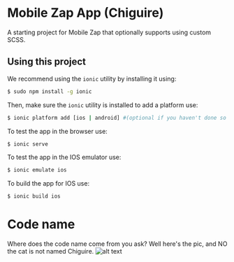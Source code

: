 Mobile Zap App (Chiguire)
=========================

A starting project for Mobile Zap that optionally supports
using custom SCSS.

## Using this project

We recommend using the `ionic` utility by installing it using:

```bash
$ sudo npm install -g ionic
```

Then, make sure the `ionic` utility is installed to add a platform use:

```bash
$ ionic platform add [ios | android] #(optional if you haven't done so yet)
```

To test the app in the browser use:

```bash
$ ionic serve
```

To test the app in the IOS emulator use:

```bash
$ ionic emulate ios
```

To build the app for IOS use:

```bash
$ ionic build ios
```

Code name
==========
Where does the code name come from you ask? Well here's the pic, and NO the cat is not named Chiguire.
![alt text](http://www.lapatilla.com/site/wp-content/uploads/2013/06/Chiguire3.jpg "Chiguire & Cat")

